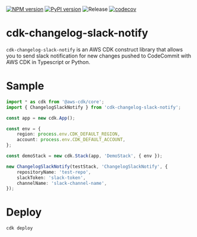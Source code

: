 [![NPM version](https://badge.fury.io/js/cdk-changelog-slack-notify.svg)](https://badge.fury.io/js/cdk-changelog-slack-notify)
[![PyPI version](https://badge.fury.io/py/cdk-changelog-slack-notify.svg)](https://badge.fury.io/py/cdk-changelog-slack-notify)
![Release](https://github.com/mikeyangyo/cdk-changelog-slack-notify/workflows/Release/badge.svg)
[![codecov](https://codecov.io/gh/mikeyangyo/cdk-changelog-slack-notify/branch/main/graph/badge.svg?token=MNQ4CKJDLS)](https://codecov.io/gh/mikeyangyo/cdk-changelog-slack-notify)

# cdk-changelog-slack-notify

`cdk-changelog-slack-notify` is an AWS CDK construct library that allows you to send slack notification for new changes pushed to CodeCommit with AWS CDK in Typescript or Python.

# Sample

```ts
import * as cdk from '@aws-cdk/core';
import { ChangelogSlackNotify } from 'cdk-changelog-slack-notify';

const app = new cdk.App();

const env = {
    region: process.env.CDK_DEFAULT_REGION,
    account: process.env.CDK_DEFAULT_ACCOUNT,
};

const demoStack = new cdk.Stack(app, 'DemoStack', { env });

new ChangelogSlackNotify(testStack, 'ChangelogSlackNotify', {
    repositoryName: 'test-repo',
    slackToken: 'slack-token',
    channelName: 'slack-channel-name',
});
```

# Deploy

```sh
cdk deploy
```

